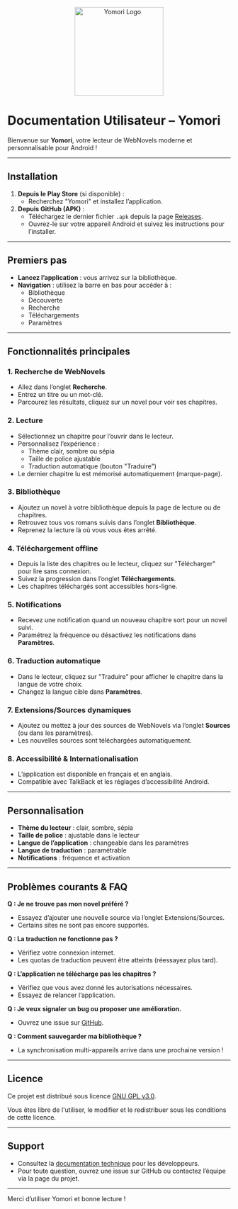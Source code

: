 <p align="center">
  <img src="app/src/main/res/drawable/ic_logo_yomori.png" alt="Yomori Logo" width="200"/>
</p>

# Documentation Utilisateur – Yomori

Bienvenue sur **Yomori**, votre lecteur de WebNovels moderne et personnalisable pour Android !

---

## Installation

1. **Depuis le Play Store** (si disponible) :
   - Recherchez "Yomori" et installez l’application.
2. **Depuis GitHub (APK)** :
   - Téléchargez le dernier fichier `.apk` depuis la page [Releases](https://github.com/Frill098/Yomori/releases).
   - Ouvrez-le sur votre appareil Android et suivez les instructions pour l’installer.

---

## Premiers pas

- **Lancez l’application** : vous arrivez sur la bibliothèque.
- **Navigation** : utilisez la barre en bas pour accéder à :
  - Bibliothèque
  - Découverte
  - Recherche
  - Téléchargements
  - Paramètres

---

## Fonctionnalités principales

### 1. Recherche de WebNovels
- Allez dans l’onglet **Recherche**.
- Entrez un titre ou un mot-clé.
- Parcourez les résultats, cliquez sur un novel pour voir ses chapitres.

### 2. Lecture
- Sélectionnez un chapitre pour l’ouvrir dans le lecteur.
- Personnalisez l’expérience :
  - Thème clair, sombre ou sépia
  - Taille de police ajustable
  - Traduction automatique (bouton "Traduire")
- Le dernier chapitre lu est mémorisé automatiquement (marque-page).

### 3. Bibliothèque
- Ajoutez un novel à votre bibliothèque depuis la page de lecture ou de chapitres.
- Retrouvez tous vos romans suivis dans l’onglet **Bibliothèque**.
- Reprenez la lecture là où vous vous êtes arrêté.

### 4. Téléchargement offline
- Depuis la liste des chapitres ou le lecteur, cliquez sur "Télécharger" pour lire sans connexion.
- Suivez la progression dans l’onglet **Téléchargements**.
- Les chapitres téléchargés sont accessibles hors-ligne.

### 5. Notifications
- Recevez une notification quand un nouveau chapitre sort pour un novel suivi.
- Paramétrez la fréquence ou désactivez les notifications dans **Paramètres**.

### 6. Traduction automatique
- Dans le lecteur, cliquez sur "Traduire" pour afficher le chapitre dans la langue de votre choix.
- Changez la langue cible dans **Paramètres**.

### 7. Extensions/Sources dynamiques
- Ajoutez ou mettez à jour des sources de WebNovels via l’onglet **Sources** (ou dans les paramètres).
- Les nouvelles sources sont téléchargées automatiquement.

### 8. Accessibilité & Internationalisation
- L’application est disponible en français et en anglais.
- Compatible avec TalkBack et les réglages d’accessibilité Android.

---

## Personnalisation

- **Thème du lecteur** : clair, sombre, sépia
- **Taille de police** : ajustable dans le lecteur
- **Langue de l’application** : changeable dans les paramètres
- **Langue de traduction** : paramétrable
- **Notifications** : fréquence et activation

---

## Problèmes courants & FAQ

**Q : Je ne trouve pas mon novel préféré ?**
- Essayez d’ajouter une nouvelle source via l’onglet Extensions/Sources.
- Certains sites ne sont pas encore supportés.

**Q : La traduction ne fonctionne pas ?**
- Vérifiez votre connexion internet.
- Les quotas de traduction peuvent être atteints (réessayez plus tard).

**Q : L’application ne télécharge pas les chapitres ?**
- Vérifiez que vous avez donné les autorisations nécessaires.
- Essayez de relancer l’application.

**Q : Je veux signaler un bug ou proposer une amélioration.**
- Ouvrez une issue sur [GitHub](https://github.com/Frill098/Yomori/issues).

**Q : Comment sauvegarder ma bibliothèque ?**
- La synchronisation multi-appareils arrive dans une prochaine version !

---

## Licence

Ce projet est distribué sous licence [GNU GPL v3.0](https://www.gnu.org/licenses/gpl-3.0.html).

Vous êtes libre de l'utiliser, le modifier et le redistribuer sous les conditions de cette licence.

---

## Support

- Consultez la [documentation technique](./README.md) pour les développeurs.
- Pour toute question, ouvrez une issue sur GitHub ou contactez l’équipe via la page du projet.

---

Merci d’utiliser Yomori et bonne lecture !
